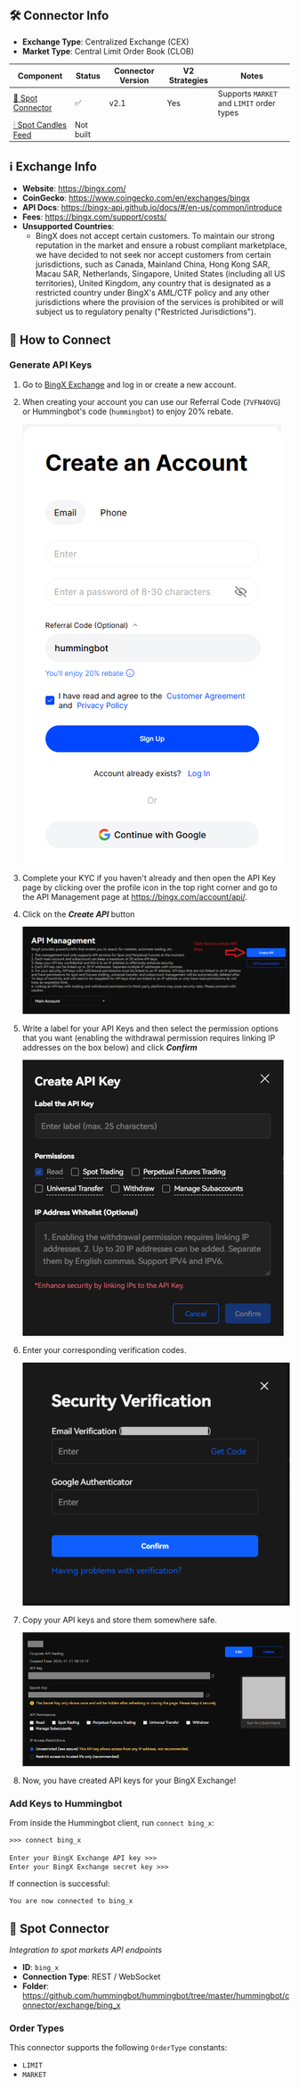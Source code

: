 ## 🛠 Connector Info

- **Exchange Type**: Centralized Exchange (CEX)
- **Market Type**: Central Limit Order Book (CLOB)

| Component | Status | Connector Version | V2 Strategies | Notes | 
| --------- | ------ | ----------------- |  ------------ | ----- |
| [🔀 Spot Connector](#spot-connector) | ✅ | v2.1 | Yes | Supports `MARKET` and `LIMIT` order types
| [🕯 Spot Candles Feed](#spot-candles-feed) | Not built | 

## ℹ️ Exchange Info

- **Website**: <https://bingx.com/>
- **CoinGecko**: <https://www.coingecko.com/en/exchanges/bingx>
- **API Docs**: <https://bingx-api.github.io/docs/#/en-us/common/introduce>
- **Fees**: <https://bingx.com/support/costs/>
- **Unsupported Countries**:
  - BingX does not accept certain customers. To maintain our strong reputation in the market and ensure a robust compliant marketplace, we have decided to not seek nor accept customers from certain jurisdictions, such as Canada, Mainland China, Hong Kong SAR, Macau SAR, Netherlands, Singapore, United States (including all US territories), United Kingdom, any country that is designated as a restricted country under BingX's AML/CTF policy and any other jurisdictions where the provision of the services is prohibited or will subject us to regulatory penalty ("Restricted Jurisdictions").

## 🔑 How to Connect

### Generate API Keys

1. Go to [BingX Exchange](https://bingx.com/) and log in or create a new account.

2. When creating your account you can use our Referral Code (`7VFN4OVG`) or Hummingbot's code (`hummingbot`) to enjoy 20% rebate. 

    ![Referral Code](bingx-api5.png)

3. Complete your KYC if you haven't already and then open the API Key page by clicking over the profile icon in the top right corner and go to the API Management page at https://bingx.com/account/api/.

4. Click on the ***Create API*** button

    ![Create API](bingx-api1.png)

5. Write a label for your API Keys and then select the permission options that you want (enabling the withdrawal permission requires linking IP addresses on the box below) and click ***Confirm***
  
    ![API Permission](bingx-api2.png)

6. Enter your corresponding verification codes.

    ![Security Verification](bingx-api3.png)

7. Copy your API keys and store them somewhere safe. 
    
    ![Get API Key](bingx-api4.png)

8. Now, you have created API keys for your BingX Exchange!

### Add Keys to Hummingbot

From inside the Hummingbot client, run `connect bing_x`:

```
>>> connect bing_x

Enter your BingX Exchange API key >>>
Enter your BingX Exchange secret key >>>
```

If connection is successful:

```
You are now connected to bing_x
```


## 🔀 Spot Connector
*Integration to spot markets API endpoints*

- **ID**: `bing_x`
- **Connection Type**: REST / WebSocket
- **Folder**: <https://github.com/hummingbot/hummingbot/tree/master/hummingbot/connector/exchange/bing_x>

### Order Types

This connector supports the following `OrderType` constants:

- `LIMIT`
- `MARKET`